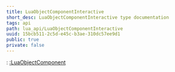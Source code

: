 ```yaml
---
title: LuaObjectComponentInteractive
short_desc: LuaObjectComponentInteractive type documentation
tags: api
path: lua_api/LuaObjectComponentInteractive
uuid: 15bcb511-2c5d-e45c-b3ae-310dc57ee9d1
public: true
private: false
---
```


 : [:LuaObjectComponent](/lua_api/LuaObjectComponentInteractive)

